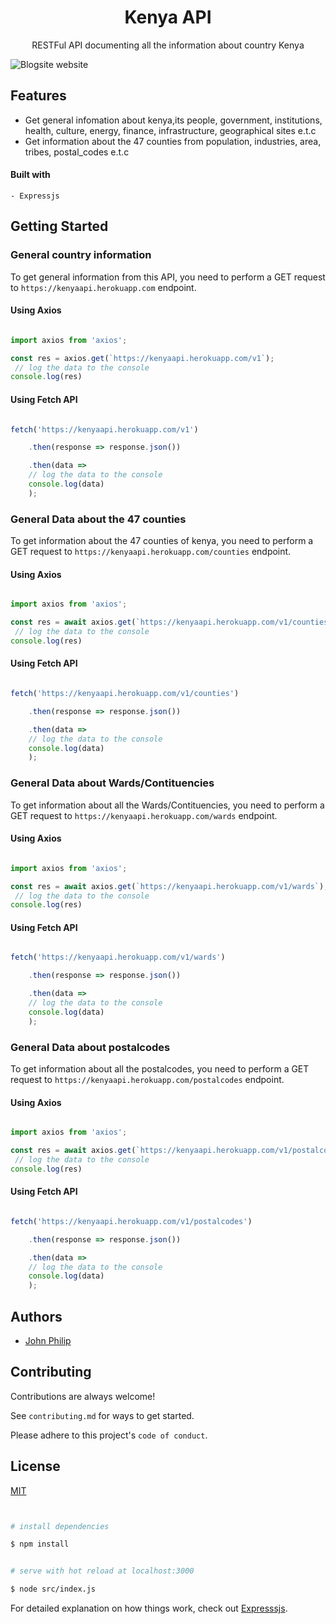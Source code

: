 <div align="center">

<h1>Kenya API</h1>

RESTFul API documenting all the information about country Kenya

</div>


![Blogsite website](https://cdn.britannica.com/15/15-050-B075588A/Flag-Kenya.jpg)

## Features

- Get general infomation about kenya,its people, government, institutions, health, culture, energy, finance, infrastructure, geographical sites e.t.c
- Get information about the 47 counties from population, industries, area, tribes, postal_codes e.t.c


#### Built with

    - Expressjs



## Getting Started


### General country information

To get general information from this API, you need to perform a GET request to `https://kenyaapi.herokuapp.com` endpoint.

#### Using Axios

```js

import axios from 'axios';

const res = axios.get(`https://kenyaapi.herokuapp.com/v1`);
 // log the data to the console
console.log(res)

```

#### Using Fetch API

```js

fetch('https://kenyaapi.herokuapp.com/v1')

    .then(response => response.json())

    .then(data =>
    // log the data to the console
    console.log(data)
    );

```

### General Data about the 47 counties

To get information about the 47 counties of kenya, you need to perform a GET request to `https://kenyaapi.herokuapp.com/counties` endpoint.

#### Using Axios

```js

import axios from 'axios';

const res = await axios.get(`https://kenyaapi.herokuapp.com/v1/counties`);
 // log the data to the console
console.log(res)

```

#### Using Fetch API

```js

fetch('https://kenyaapi.herokuapp.com/v1/counties')

    .then(response => response.json())

    .then(data =>
    // log the data to the console
    console.log(data)
    );

```

### General Data about Wards/Contituencies

To get information about all the Wards/Contituencies, you need to perform a GET request to `https://kenyaapi.herokuapp.com/wards` endpoint.

#### Using Axios

```js

import axios from 'axios';

const res = await axios.get(`https://kenyaapi.herokuapp.com/v1/wards`);
 // log the data to the console
console.log(res)

```

#### Using Fetch API

```js

fetch('https://kenyaapi.herokuapp.com/v1/wards')

    .then(response => response.json())

    .then(data =>
    // log the data to the console
    console.log(data)
    );

```
### General Data about postalcodes

To get information about all the postalcodes, you need to perform a GET request to `https://kenyaapi.herokuapp.com/postalcodes` endpoint.

#### Using Axios

```js

import axios from 'axios';

const res = await axios.get(`https://kenyaapi.herokuapp.com/v1/postalcodes`);
 // log the data to the console
console.log(res)

```

#### Using Fetch API

```js

fetch('https://kenyaapi.herokuapp.com/v1/postalcodes')

    .then(response => response.json())

    .then(data =>
    // log the data to the console
    console.log(data)
    );

```


## Authors

- [John Philip](https://www.github.com/developerphilo)



## Contributing

Contributions are always welcome!

See `contributing.md` for ways to get started.

Please adhere to this project's `code of conduct`.

## License

[MIT](https://choosealicense.com/licenses/mit/)


```bash


# install dependencies

$ npm install


# serve with hot reload at localhost:3000

$ node src/index.js


```

For detailed explanation on how things work, check out [Expresssjs](https://expressjs.com/en/starter/hello-world.html).

